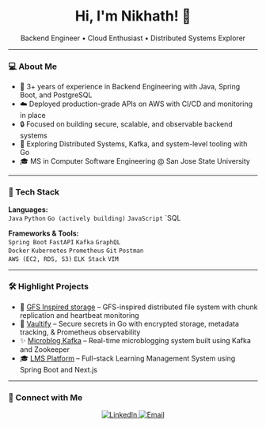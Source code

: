 <h1 align="center">Hi, I'm Nikhath! 👋</h1>
<p align="center">Backend Engineer • Cloud Enthusiast • Distributed Systems Explorer</p>

---

### 💻 About Me

- 🧠 3+ years of experience in Backend Engineering with Java, Spring Boot, and PostgreSQL
- ☁️ Deployed production-grade APIs on AWS with CI/CD and monitoring in place
- 🔒 Focused on building secure, scalable, and observable backend systems
- 📘 Exploring Distributed Systems, Kafka, and system-level tooling with Go
- 🎓 MS in Computer Software Engineering @ San Jose State University

---

### 🔧 Tech Stack

**Languages:**  
`Java` `Python` `Go (actively building)` `JavaScript` `SQL

**Frameworks & Tools:**  
`Spring Boot` `FastAPI` `Kafka` `GraphQL`  
`Docker` `Kubernetes` `Prometheus` `Git` `Postman`  
`AWS (EC2, RDS, S3)` `ELK Stack` `VIM`

---

### 🛠️ Highlight Projects

- 📂 [GFS Inspired storage](https://github.com/nikhathfirdose1/GFS-Distributed-Storage) – GFS-inspired distributed file system with chunk replication and heartbeat monitoring
- 🔐 [Vaultify](https://github.com/nikhathfirdose1/Vaultify) – Secure secrets in Go with encrypted storage, metadata tracking, & Prometheus observability
- ✨ [Microblog Kafka](https://github.com/nikhathfirdose1/Microblogging-Platform) – Real-time microblogging system built using Kafka and Zookeeper
- 🎓 [LMS Platform](https://github.com/nikhathfirdose1/Learning-Management-System) – Full-stack Learning Management System using Spring Boot and Next.js  

---


### 🔗 Connect with Me

<p align="center">
  <a href="https://www.linkedin.com/in/nikhath-firdose/">
    <img src="https://img.shields.io/badge/LinkedIn-blue?style=for-the-badge&logo=linkedin&logoColor=white" alt="LinkedIn">
  </a>
  <a href="mailto:nikhathh.firdose@gmail.com">
    <img src="https://img.shields.io/badge/Email-grey?style=for-the-badge&logo=gmail&logoColor=white" alt="Email">
  </a>
</p>
